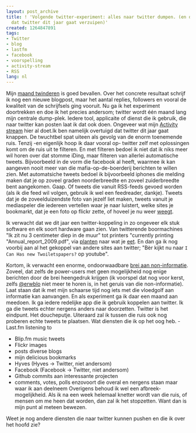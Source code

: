 ```yaml
---
layout: post_archive
title: ! 'Volgende twitter-experiment: alles naar twitter dumpen. (en daarmee aantonen
  dat twitter dit jaar gaat verzuipen)'
created: 1264847891
tags:
- Twitter
- blog
- lastfm
- facebook
- voorspelling
- activity-stream
- RSS
lang: nl
---
```

Mijn [maand twinderen](http://bler.webschuur.com/twitter_experiment_de_hele_maand_januari_schrijf_ik_maximaal_2_tweets_per_dag) is goed bevallen. Over het concrete resultaat schrijf ik nog een nieuwe blogpost, maar het aantal replies, followers en vooral de kwaliteit van de schrijfsels ging vooruit. Nu ga ik het experiment doortrekken en doe ik het precies andersom; twitter wordt één maand lang mijn centrale dump-plek. Iedere tool, applicaite of dienst die ik gebruik, die naar twitter kan posten laat ik dat ook doen. Ongeveer wat mijn [Activity stream](http://bler.webschuur.com/activity_stream) hier al doet.<!--break-->Ik ben namelijk overtuigd dat twitter dit jaar gaat knappen. De twuchtbel spat uiteen als gevolg van de enorm toenemende ruis. Tenzij -en eigenlijk hoop ik daar vooral op- twitter zelf met oplossingen komt om de ruis uit te filteren. En met filteren bedoel ik niet dat ik niks meer wil horen over dat stomme iDing, maar filteren van allerlei automatische tweets. Bijvoorbeeld in de vorm die facebook al heeft, waarmee ik kan aangeven nooit meer van die mafia-op-de-boerderij berichten te willen zien. Met automatsiche tweets bedoel ik bijvoorbeeld iphones die melding maken dat je op zoveel graden noorderbreedte en zoveel zuiderbreedte bent aangekomen. Gaap. Of tweets die vanuit RSS-feeds gevoed worden (als ik die feed wil volgen, gebruik ik wel een feedreader, dankje). Tweets dat je de zoveelduizendste foto van jezelf liet maken, tweets vanuit je mediaspeler die iedereen vertellen waar je naar luistert, welke sites je bookmarkt, dat je een foto op flickr zette, of hoveel je nu weer [weegt](http://www.elektroretailmagazine.nl/2010/01/12/twitterende-weegschaal/).

Ik verwacht dat we dit jaar een twitter-koppeling in zo ongeveer elk stuk software en elk soort hardware gaan zien. Van twitterende boormachines "Ik zit nu 3 centimeter diep in de muur" tot  printers "currently printing "Annual_report_2009.pdf", via [planten](http://www.botanicalls.com/kits/) naar wat je [eet](http://tweetwhatyoueat.com/). En dan ga ik nog voorbij aan al het gekoppel van andere sites aan twitter; "Bèr kijkt nu naar `I Can Has new Twoiletspapers?` op youtube".

Kortom, ik verwacht een enorme, ondoorwaadbare [brei aan non-informatie](http://twitter.com/bertboerland/status/7310072432). Zoveel, dat zelfs de power-users met geen mogelijkheid nog enige berichten door de brei heengedruk krijgen (ik voorspel dat nog voor kerst, zelfs [@erwblo](http://twitter.com/Erwblo) niet meer te horen is, in het geruis van die non-informatie). Laat staan dat ik met mijn schaarse tijd nog iets met die vloedgolf aan informatie kan aanvangen. En als experiment ga ik daar een maand aan meedoen. Ik ga iedere redelijke app die ik gebruik koppelen aan twitter. Ik ga die tweets echter nergens anders naar doorzetten. Twitter is het eindpunt. Het doucheputje. Uiteraard zal ik tussen die ruis ook nog proberen echte tweets te plaatsen. Wat diensten die ik op het oog heb.   - Last.fm listening to
  - Blip.fm music tweets
  - Flickr images
  - posts diverse blogs
  - mijn delicious bookmarks
  - Hyves (Hyves → Twitter, niet andersom)
  - Facebook (Facebook → Twitter, niet andersom)
  - Github commits aan interessante projecten
  - comments, votes, polls enzovoort die overal en nergens staan maar waar ik aan deelneem
Overigens behoud ik wel een afbreek-mogelijkheid. Als ik na een week helemaal knetter wordt van die ruis, of mensen om me heen dat worden, dan zal ik het stopzetten. Want dan is mijn punt al meteen bewezen.

Weet je nog andere diensten die naar twitter kunnen pushen en die ik over het hoofd zie?
